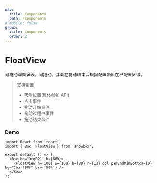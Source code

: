 ```yaml
---
nav:
  title: Components
  path: /components
# mobile: false
group:
  title: Components
  order: 2
---
```


# FloatView

可拖动浮窗容器，可拖动，并会在拖动结束后根据配置吸附在已配置区域。

> 支持配置
>
> - 吸附位置(具体参加 API)
> - 点击事件
> - 拖动开始事件
> - 拖动过程中事件
> - 拖动结束事件

### Demo

```tsx
import React from 'react';
import { Box, FloatView } from 'snowbox';

export default () => (
  <Box bg="Org021" h={680}>
    <FloatView h={100} w={100} b={80} r={13} col panEndMinBottom={0} bg="Chart005" br={'50%'} />
  </Box>
);
```

<API></API>
